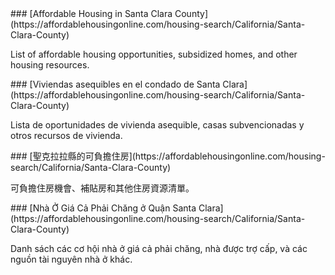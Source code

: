<RenderIf language="default">
### [Affordable Housing in Santa Clara County](https://affordablehousingonline.com/housing-search/California/Santa-Clara-County)

List of affordable housing opportunities, subsidized homes, and other housing resources.

</RenderIf>
<RenderIf language="es">
### [Viviendas asequibles en el condado de Santa Clara](https://affordablehousingonline.com/housing-search/California/Santa-Clara-County)

Lista de oportunidades de vivienda asequible, casas subvencionadas y otros recursos de vivienda.

</RenderIf>
<RenderIf language="zh">
### [聖克拉拉縣的可負擔住房](https://affordablehousingonline.com/housing-search/California/Santa-Clara-County)

可負擔住房機會、補貼房和其他住房資源清單。

</RenderIf>
<RenderIf language="vi">
### [Nhà Ở Giá Cả Phải Chăng ở Quận Santa Clara](https://affordablehousingonline.com/housing-search/California/Santa-Clara-County)

Danh sách các cơ hội nhà ở giá cả phải chăng, nhà được trợ cấp, và các nguồn tài nguyên nhà ở khác.

</RenderIf>
